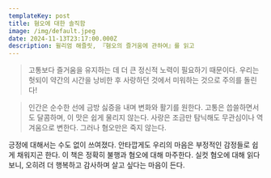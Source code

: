 ```yaml
---
templateKey: post
title: 혐오에 대한 솔직함
image: /img/default.jpeg
date: 2024-11-13T23:17:00.000Z
description: 윌리엄 해즐릿, 『혐오의 즐거움에 관하여』를 읽고
---
```



> 고통보다 즐거움을 유지하는 데 더 큰 정신적 노력이 필요하기 때문이다. 우리는 헛되이 약간의 시간을 낭비한 후 사랑하던 것에서 미워하는 것으로 주의를 돌린다!

>인간은 순수한 선에 금방 싫증을 내며 변화와 활기를 원한다. 고통은 씁쓸하면서도 달콤하며, 이 맛은 쉽게 물리지 않는다. 사랑은 조금만 탐닉해도 무관심이나 역겨움으로 변한다. 그러나 혐오만은 죽지 않는다.

긍정에 대해서는 수도 없이 쓰여졌다. 안타깝게도 우리의 마음은 부정적인 감정들로 쉽게 채워지곤 한다. 이 책은 정확히 불행과 혐오에 대해 마주한다. 실컷 혐오에 대해 읽다 보니, 오히려 더 행복하고 감사하며 살고 싶다는 마음이 든다.
